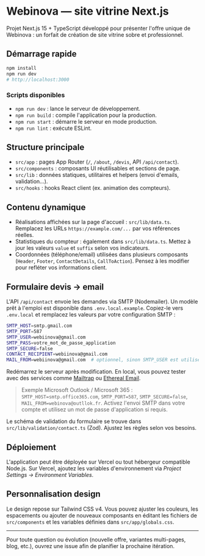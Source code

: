 # Webinova — site vitrine Next.js

Projet Next.js 15 + TypeScript développé pour présenter l'offre unique de Webinova : un forfait de création de site vitrine sobre et professionnel.

## Démarrage rapide

```bash
npm install
npm run dev
# http://localhost:3000
```

### Scripts disponibles

- `npm run dev` : lance le serveur de développement.
- `npm run build` : compile l'application pour la production.
- `npm run start` : démarre le serveur en mode production.
- `npm run lint` : exécute ESLint.

## Structure principale

- `src/app` : pages App Router (`/`, `/about`, `/devis`, API `/api/contact`).
- `src/components` : composants UI réutilisables et sections de page.
- `src/lib` : données statiques, utilitaires et helpers (envoi d'emails, validation…).
- `src/hooks` : hooks React client (ex. animation des compteurs).

## Contenu dynamique

- Réalisations affichées sur la page d'accueil : `src/lib/data.ts`.
  Remplacez les URLs `https://example.com/...` par vos références réelles.
- Statistiques du compteur : également dans `src/lib/data.ts`.
  Mettez à jour les valeurs `value` et `suffix` selon vos indicateurs.
- Coordonnées (téléphone/email) utilisées dans plusieurs composants (`Header`, `Footer`, `ContactDetails`, `CallToAction`). Pensez à les modifier pour refléter vos informations client.

## Formulaire devis → email

L'API `/api/contact` envoie les demandes via SMTP (Nodemailer). Un modèle prêt à l'emploi est disponible dans `.env.local.example`. Copiez-le vers `.env.local` et remplacez les valeurs par votre configuration SMTP :

```bash
SMTP_HOST=smtp.gmail.com
SMTP_PORT=587
SMTP_USER=webiinova@gmail.com
SMTP_PASS=votre_mot_de_passe_application
SMTP_SECURE=false
CONTACT_RECIPIENT=webiinova@gmail.com
MAIL_FROM=webiinova@gmail.com  # optionnel, sinon SMTP_USER est utilisé
```

Redémarrez le serveur après modification. En local, vous pouvez tester avec des services comme [Mailtrap](https://mailtrap.io/) ou [Ethereal Email](https://ethereal.email/).

> Exemple Microsoft Outlook / Microsoft 365 : `SMTP_HOST=smtp.office365.com`, `SMTP_PORT=587`, `SMTP_SECURE=false`, `MAIL_FROM=webinova@outllok.fr`. Activez l'envoi SMTP dans votre compte et utilisez un mot de passe d'application si requis.

Le schéma de validation du formulaire se trouve dans `src/lib/validation/contact.ts` (Zod). Ajustez les règles selon vos besoins.

## Déploiement

L'application peut être déployée sur Vercel ou tout hébergeur compatible Node.js. Sur Vercel, ajoutez les variables d'environnement via *Project Settings → Environment Variables*.

## Personnalisation design

Le design repose sur Tailwind CSS v4. Vous pouvez ajuster les couleurs, les espacements ou ajouter de nouveaux composants en éditant les fichiers de `src/components` et les variables définies dans `src/app/globals.css`.

---

Pour toute question ou évolution (nouvelle offre, variantes multi-pages, blog, etc.), ouvrez une issue afin de planifier la prochaine itération.
